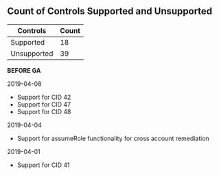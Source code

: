 ## Count of Controls Supported and Unsupported

Controls | Count
----|----|
Supported|18
Unsupported|39

**BEFORE GA**

2019-04-08
* Support for CID 42
* Support for CID 47
* Support for CID 48

2019-04-04
* Support for assumeRole functionality for cross account remediation

2019-04-01
* Support for CID 41
